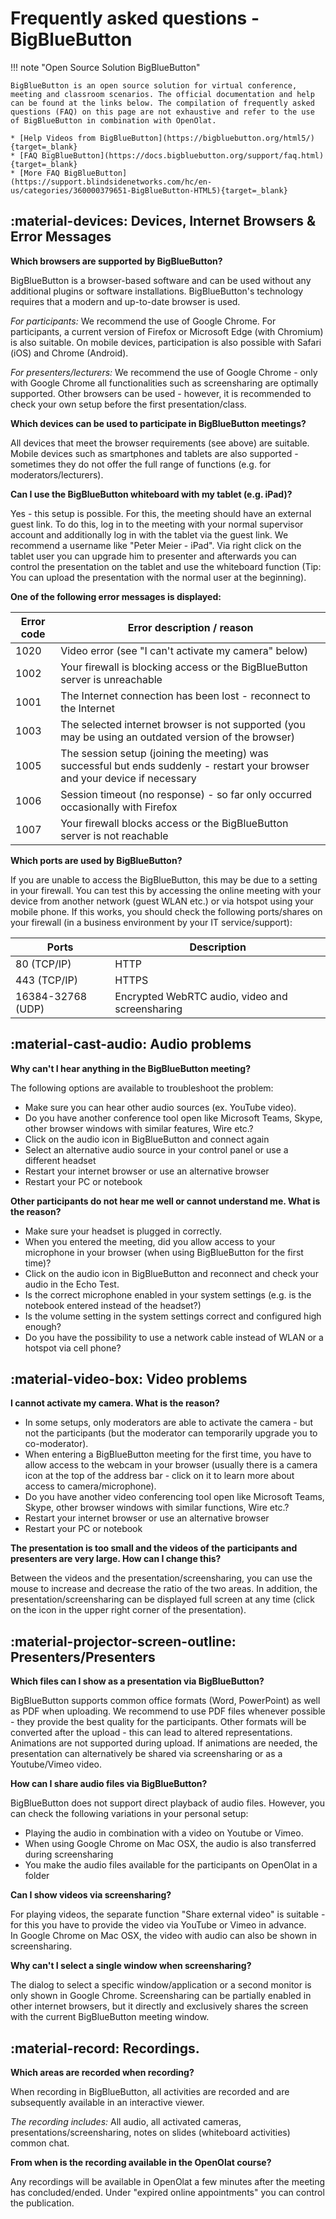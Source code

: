# Frequently asked questions - BigBlueButton

!!! note "Open Source Solution BigBlueButton"

    BigBlueButton is an open source solution for virtual conference, meeting and classroom scenarios. The official documentation and help can be found at the links below. The compilation of frequently asked questions (FAQ) on this page are not exhaustive and refer to the use of BigBlueButton in combination with OpenOlat.
    
    * [Help Videos from BigBlueButton](https://bigbluebutton.org/html5/){target=_blank}
    * [FAQ BigBlueButton](https://docs.bigbluebutton.org/support/faq.html){target=_blank}
    * [More FAQ BigBlueButton](https://support.blindsidenetworks.com/hc/en-us/categories/360000379651-BigBlueButton-HTML5){target=_blank}


## :material-devices: Devices, Internet Browsers & Error Messages

**Which browsers are supported by BigBlueButton?**

BigBlueButton is a browser-based software and can be used without any additional plugins or software installations. BigBlueButton's technology requires that a modern and up-to-date browser is used.

_For participants:_ We recommend the use of Google Chrome. For participants, a current version of Firefox or Microsoft Edge (with Chromium) is also suitable. On mobile devices, participation is also possible with Safari (iOS) and Chrome (Android).

_For presenters/lecturers:_ We recommend the use of Google Chrome - only with Google Chrome all functionalities such as screensharing are optimally supported. Other browsers can be used - however, it is recommended to check your own setup before the first presentation/class.

**Which devices can be used to participate in BigBlueButton meetings?**

All devices that meet the browser requirements (see above) are suitable. Mobile devices such as smartphones and tablets are also supported - sometimes they do not offer the full range of functions (e.g. for moderators/lecturers).

**Can I use the BigBlueButton whiteboard with my tablet (e.g. iPad)?**

Yes - this setup is possible. For this, the meeting should have an external guest link. To do this, log in to the meeting with your normal supervisor account and additionally log in with the tablet via the guest link. We recommend a username like "Peter Meier - iPad". Via right click on the tablet user you can upgrade him to presenter and afterwards you can control the presentation on the tablet and use the whiteboard function (Tip: You can upload the presentation with the normal user at the beginning).

**One of the following error messages is displayed:**

Error code| Error description / reason  
---|---  
1020| Video error (see "I can't activate my camera" below)  
1002| Your firewall is blocking access or the BigBlueButton server is unreachable  
1001| The Internet connection has been lost - reconnect to the Internet  
1003| The selected internet browser is not supported (you may be using an outdated version of the browser)  
1005| The session setup (joining the meeting) was successful but ends suddenly - restart your browser and your device if necessary  
1006| Session timeout (no response) - so far only occurred occasionally with Firefox  
1007| Your firewall blocks access or the BigBlueButton server is not reachable  
  

**Which ports are used by BigBlueButton?**  

If you are unable to access the BigBlueButton, this may be due to a setting in your firewall. You can test this by accessing the online meeting with your device from another network (guest WLAN etc.) or via hotspot using your mobile phone. If this works, you should check the following ports/shares on your firewall (in a business environment by your IT service/support):

Ports| Description  
---|---  
80 (TCP/IP)| HTTP  
443 (TCP/IP) | HTTPS  
16384-32768 (UDP) | Encrypted WebRTC audio, video and screensharing  

## :material-cast-audio: Audio problems

**Why can't I hear anything in the BigBlueButton meeting?**

The following options are available to troubleshoot the problem:

  * Make sure you can hear other audio sources (ex. YouTube video).
  * Do you have another conference tool open like Microsoft Teams, Skype, other browser windows with similar features, Wire etc.?
  * Click on the audio icon in BigBlueButton and connect again
  * Select an alternative audio source in your control panel or use a different headset
  * Restart your internet browser or use an alternative browser
  * Restart your PC or notebook

**Other participants do not hear me well or cannot understand me. What is the reason?**

  * Make sure your headset is plugged in correctly.
  * When you entered the meeting, did you allow access to your microphone in your browser (when using BigBlueButton for the first time)?
  * Click on the audio icon in BigBlueButton and reconnect and check your audio in the Echo Test.
  * Is the correct microphone enabled in your system settings (e.g. is the notebook entered instead of the headset?)
  * Is the volume setting in the system settings correct and configured high enough?
  * Do you have the possibility to use a network cable instead of WLAN or a hotspot via cell phone?


## :material-video-box: Video problems

**I cannot activate my camera. What is the reason?**

* In some setups, only moderators are able to activate the camera - but not the participants (but the moderator can temporarily upgrade you to co-moderator).
* When entering a BigBlueButton meeting for the first time, you have to allow access to the webcam in your browser (usually there is a camera icon at the top of the address bar - click on it to learn more about access to camera/microphone).
* Do you have another video conferencing tool open like Microsoft Teams, Skype, other browser windows with similar functions, Wire etc.?
* Restart your internet browser or use an alternative browser
* Restart your PC or notebook

  
**The presentation is too small and the videos of the participants and presenters are very large. How can I change this?**

Between the videos and the presentation/screensharing, you can use the mouse to increase and decrease the ratio of the two areas. In addition, the presentation/screensharing can be displayed full screen at any time (click on the icon in the upper right corner of the presentation).


## :material-projector-screen-outline: Presenters/Presenters

**Which files can I show as a presentation via BigBlueButton?**

BigBlueButton supports common office formats (Word, PowerPoint) as well as PDF when uploading. We recommend to use PDF files whenever possible - they provide the best quality for the participants. Other formats will be converted after the upload - this can lead to altered representations. Animations are not supported during upload. If animations are needed, the presentation can alternatively be shared via screensharing or as a Youtube/Vimeo video.  

**How can I share audio files via BigBlueButton?**

BigBlueButton does not support direct playback of audio files.
However, you can check the following variations in your personal setup:

* Playing the audio in combination with a video on Youtube or Vimeo.
* When using Google Chrome on Mac OSX, the audio is also transferred during screensharing
* You make the audio files available for the participants on OpenOlat in a folder

**Can I show videos via screensharing?**

For playing videos, the separate function "Share external video" is suitable - for this you have to provide the video via YouTube or Vimeo in advance.  
In Google Chrome on Mac OSX, the video with audio can also be shown in screensharing.

**Why can't I select a single window when screensharing?**

The dialog to select a specific window/application or a second monitor is only shown in Google Chrome. Screensharing can be partially enabled in other internet browsers, but it directly and exclusively shares the screen with the current BigBlueButton meeting window.

## :material-record: Recordings.

**Which areas are recorded when recording?**

When recording in BigBlueButton, all activities are recorded and are subsequently available in an interactive viewer.  

_The recording includes:_ All audio, all activated cameras, presentations/screensharing, notes on slides (whiteboard activities) common chat.

**From when is the recording available in the OpenOlat course?**

Any recordings will be available in OpenOlat a few minutes after the meeting has concluded/ended. Under "expired online appointments" you can control the publication.